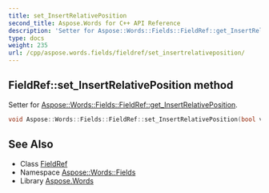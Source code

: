 ```yaml
---
title: set_InsertRelativePosition
second_title: Aspose.Words for C++ API Reference
description: 'Setter for Aspose::Words::Fields::FieldRef::get_InsertRelativePosition.'
type: docs
weight: 235
url: /cpp/aspose.words.fields/fieldref/set_insertrelativeposition/
---
```

## FieldRef::set_InsertRelativePosition method


Setter for [Aspose::Words::Fields::FieldRef::get_InsertRelativePosition](../get_insertrelativeposition/).

```cpp
void Aspose::Words::Fields::FieldRef::set_InsertRelativePosition(bool value)
```

## See Also

* Class [FieldRef](../)
* Namespace [Aspose::Words::Fields](../../)
* Library [Aspose.Words](../../../)
